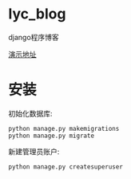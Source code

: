 # lyc_blog

django程序博客


[演示地址](http://home.wumiao.wang:8001)


# 安装

初始化数据库: 

    python manage.py makemigrations
    python manage.py migrate

新建管理员账户:

    python manage.py createsuperuser
    
